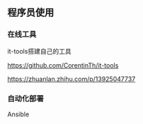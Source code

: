 ## 程序员使用


###  在线工具

it-tools搭建自己的工具

https://github.com/CorentinTh/it-tools

https://zhuanlan.zhihu.com/p/13925047737
### 自动化部署

Ansible



